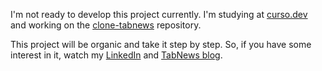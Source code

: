 I'm not ready to develop this project currently. I'm studying at [curso.dev](https://curso.dev) and working on the [clone-tabnews](https://github.com/leomenezesdel/clone-tabnews) repository.

This project will be organic and take it step by step. So, if you have some interest in it, watch my [LinkedIn](https://www.linkedin.com/in/leomenezesdel/) and [TabNews blog](https://www.tabnews.com.br/leomenezes).

